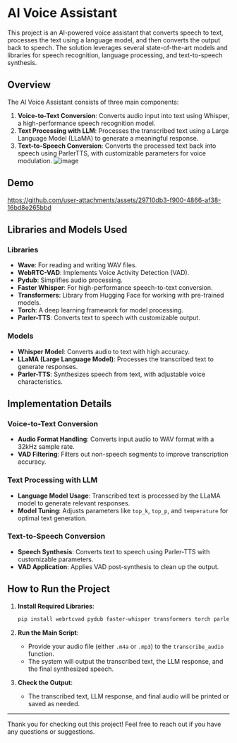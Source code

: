 # AI Voice Assistant

This project is an AI-powered voice assistant that converts speech to text, processes the text using a language model, and then converts the output back to speech. The solution leverages several state-of-the-art models and libraries for speech recognition, language processing, and text-to-speech synthesis.

## Overview

The AI Voice Assistant consists of three main components:

1. **Voice-to-Text Conversion**: Converts audio input into text using Whisper, a high-performance speech recognition model.
2. **Text Processing with LLM**: Processes the transcribed text using a Large Language Model (LLaMA) to generate a meaningful response.
3. **Text-to-Speech Conversion**: Converts the processed text back into speech using ParlerTTS, with customizable parameters for voice modulation.
![image](https://github.com/user-attachments/assets/80e794f1-6f87-466c-bef7-1ddd5d900200)


## Demo


https://github.com/user-attachments/assets/29710db3-f900-4866-af38-16bd8e265bbd


## Libraries and Models Used

### Libraries

- **Wave**: For reading and writing WAV files.
- **WebRTC-VAD**: Implements Voice Activity Detection (VAD).
- **Pydub**: Simplifies audio processing.
- **Faster Whisper**: For high-performance speech-to-text conversion.
- **Transformers**: Library from Hugging Face for working with pre-trained models.
- **Torch**: A deep learning framework for model processing.
- **Parler-TTS**: Converts text to speech with customizable output.

### Models

- **Whisper Model**: Converts audio to text with high accuracy.
- **LLaMA (Large Language Model)**: Processes the transcribed text to generate responses.
- **Parler-TTS**: Synthesizes speech from text, with adjustable voice characteristics.

## Implementation Details

### Voice-to-Text Conversion

- **Audio Format Handling**: Converts input audio to WAV format with a 32kHz sample rate.
- **VAD Filtering**: Filters out non-speech segments to improve transcription accuracy.

### Text Processing with LLM

- **Language Model Usage**: Transcribed text is processed by the LLaMA model to generate relevant responses.
- **Model Tuning**: Adjusts parameters like `top_k`, `top_p`, and `temperature` for optimal text generation.

### Text-to-Speech Conversion

- **Speech Synthesis**: Converts text to speech using Parler-TTS with customizable parameters.
- **VAD Application**: Applies VAD post-synthesis to clean up the output.

## How to Run the Project

1. **Install Required Libraries**:
    ```bash
    pip install webrtcvad pydub faster-whisper transformers torch parler-tts
    ```
2. **Run the Main Script**: 
    - Provide your audio file (either `.m4a` or `.mp3`) to the `transcribe_audio` function.
    - The system will output the transcribed text, the LLM response, and the final synthesized speech.

3. **Check the Output**:
    - The transcribed text, LLM response, and final audio will be printed or saved as needed.

---

Thank you for checking out this project! Feel free to reach out if you have any questions or suggestions.
